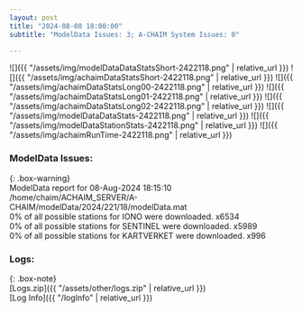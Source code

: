 ```yaml
---
layout: post
title: "2024-08-08 18:00:00"
subtitle: "ModelData Issues: 3; A-CHAIM System Issues: 0"

---
```


![]({{ "/assets/img/modelDataDataStatsShort-2422118.png" | relative_url }})
![]({{ "/assets/img/achaimDataStatsShort-2422118.png" | relative_url }})
![]({{ "/assets/img/achaimDataStatsLong00-2422118.png" | relative_url }})
![]({{ "/assets/img/achaimDataStatsLong01-2422118.png" | relative_url }})
![]({{ "/assets/img/achaimDataStatsLong02-2422118.png" | relative_url }})
![]({{ "/assets/img/modelDataDataStats-2422118.png" | relative_url }})
![]({{ "/assets/img/modelDataStationStats-2422118.png" | relative_url }})
![]({{ "/assets/img/achaimRunTime-2422118.png" | relative_url }})


### ModelData Issues:  
  
{: .box-warning}  
 ModelData report for 08-Aug-2024 18:15:10   
 /home/chaim/ACHAIM_SERVER/A-CHAIM/modelData/2024/221/18/modelData.mat   
 0% of all possible stations for IONO were downloaded. x6534   
 0% of all possible stations for SENTINEL were downloaded. x5989   
 0% of all possible stations for KARTVERKET were downloaded. x996   
  


### Logs:  
  
{: .box-note}  
[Logs.zip]({{ "/assets/other/logs.zip" | relative_url }})  
[Log Info]({{ "/logInfo" | relative_url }})  
